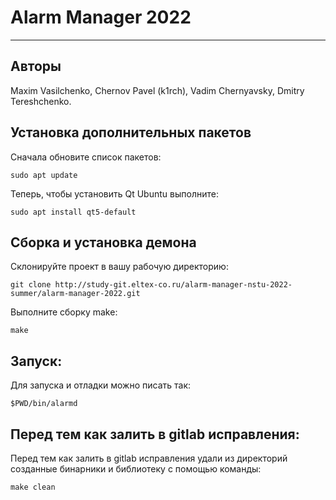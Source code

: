 # Alarm Manager 2022
----------------------
## Авторы
Maxim Vasilchenko,
Chernov Pavel (k1rch),
Vadim Chernyavsky,
Dmitry Tereshchenko.

## Установка дополнительных пакетов

Сначала обновите список пакетов:

```
sudo apt update
```

Теперь, чтобы установить Qt Ubuntu выполните:

```
sudo apt install qt5-default
```

## Сборка и установка демона

Склонируйте проект в вашу рабочую директорию:

```
git clone http://study-git.eltex-co.ru/alarm-manager-nstu-2022-summer/alarm-manager-2022.git
```

Выполните сборку make:

```
make
```

## Запуск:

Для запуска и отладки можно писать так:

```
$PWD/bin/alarmd
```

## Перед тем как залить в gitlab исправления:

Перед тем как залить в gitlab исправления удали из директорий созданные бинарники и библиотеку с помощью команды:

```
make clean
```